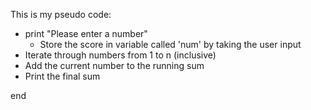 This is my pseudo code:

* print "Please enter a number"
    * Store the score in variable called 'num' by taking the user input
* Iterate through numbers from 1 to n (inclusive)
* Add the current number to the running sum
* Print the final sum

end
